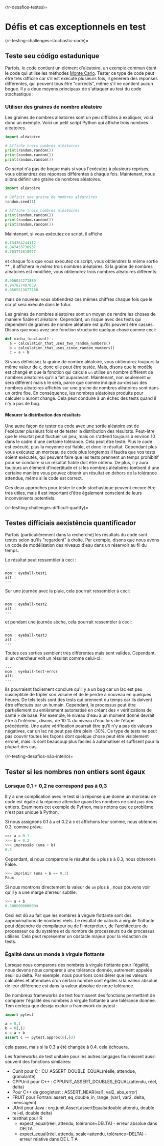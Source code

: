 (rr-desafios-testes)=
# Défis et cas exceptionnels en test

(rr-testing-challenges-stochastic-code)=
## Teste seu código estadunique

Parfois, le code contient un élément d'aléatoire, un exemple commun étant le code qui utilise les méthodes [Monte Carlo](https://en.wikipedia.org/wiki/Monte_Carlo_method). Tester ce type de code peut être très difficile car s'il est exécuté plusieurs fois, il générera des réponses différentes, qui peuvent tous être "corrects", même s'il ne contient aucun bogue. Il y a deux moyens principaux de s'attaquer au test du code stochastique :

### Utiliser des graines de nombre aléatoire

Les graines de nombres aléatoires sont un peu difficiles à expliquer, voici donc un exemple. Voici un petit script Python qui affiche trois nombres aléatoires.

```python
import aléatoire

# Affiche trois nombres aléatoires
print(random.random())
print(random.random())
print(random.random())
```

Ce script n'a pas de bogue mais si vous l'exécutez à plusieurs reprises, vous obtiendrez des réponses différentes à chaque fois. Maintenant, nous allons définir une graine de nombres aléatoires.

```python
import aléatoire

# Définit une graine de nombres aléatoires
random.seed(1)

# Affiche trois nombres aléatoires
print(random.random())
print(random.random())
print(random.random())
```

Maintenant, si vous exécutez ce script, il affiche

```python
0.134364244112
0.847433736937
0.763774618977
```

et chaque fois que vous exécutez ce script, vous obtiendrez la même sortie ** , il affichera le *même* trois nombres aléatoires. Si la graine de nombres aléatoires est modifiée, vous obtiendrez trois nombres aléatoires différents:

```python
0.956034271889
0.947827487059
0.0565513677268
```
mais de nouveau vous obtiendrez ces mêmes chiffres chaque fois que le script sera exécuté dans le futur.

Les graines de nombres aléatoires sont un moyen de rendre les choses de manière fiable et aléatoire. Cependant, un risque avec des tests qui dépendent de graines de nombre aléatoire est qu'ils peuvent être cassés. Disons que vous avez une fonction structurée quelque chose comme ceci:

```python
def minha_function() :
  a = calculation_that_uses_two_random_numbers()
  b = calculation_that_uses_cinco_random_numbers()
  c = a + b
```

Si vous définissez la graine de nombre aléatoire, vous obtiendrez toujours la même valeur de `c`, donc elle peut être testée. Mais, disons que le modèle est changé et que la fonction qui calcule `un` utilise un nombre différent de nombres aléatoires qu'il a fait auparavant. Maintenant, non seulement `un` sera différent mais `b` le sera, parce que comme indiqué au-dessus des nombres aléatoires affichés sur une graine de nombres aléatoires sont dans un ordre fixe. En conséquence, les nombres aléatoires produits pour calculer `b` auront changé. Cela peut conduire à un échec des tests quand il n'y a pas de bug.

#### Mesurer la distribution des résultats

Une autre façon de tester du code avec une sortie aléatoire est de l'exécuter plusieurs fois et de tester la distribution des résultats. Peut-être que le résultat peut fluctuer un peu, mais on s'attend toujours à environ 10 dans le cadre d'une certaine tolérance. Cela peut être testé. Plus le code est exécuté, plus la moyenne est fiable, et donc le résultat. Cependant plus vous exécutez un morceau de code plus longtemps il faudra que vos tests soient exécutés, qui peuvent faire que les tests prennent un temps prohibitif pour se conduire si un résultat fiable doit être obtenu. De plus, il y aura toujours un élément d'incertitude et si les nombres aléatoires tombent d'une certaine manière vous pouvez obtenir un résultat en dehors de la tolérance attendue, même si le code est correct.

Ces deux approches pour tester le code stochastique peuvent encore être très utiles, mais il est important d'être également conscient de leurs inconvénients potentiels.

(rr-testting-challenges-difficult-quatify)=
## Testes difficiais aexistência quantificador

Parfois (particulièrement dans la recherche) les résultats du code sont testés selon qu'ils "regardent" à droite. Par exemple, disons que nous avons un code de modélisation des niveaux d'eau dans un réservoir au fil du temps.

Le résultat peut ressembler à ceci :

```{figure} ../../figures/eyeball-test1.jpg
---
nom : eyeball-test1
alt :
---
```

Sur une journée avec la pluie, cela pourrait ressembler à ceci:

```{figure} ../../figures/eyeball-test2.jpg
---
nom : eyeball-test2
alt :
---
```

et pendant une journée sèche, cela pourrait ressembler à ceci:

```{figure} ../../figures/eyeball-test3.jpg
---
nom : eyeball-test3
alt :
---
```

Toutes ces sorties semblent très différentes mais sont valides. Cependant, si un chercheur voit un résultat comme celui-ci :

```{figure} ../../figures/eyeball-test-error.jpg
---
nom : eyeball-test-error
alt:
---
```

Ils pourraient facilement conclure qu'il y a un bug car un lac est peu susceptible de tripler son volume et de le perdre à nouveau en quelques heures. De tels tests sont des tests qui prennent du temps car ils doivent être effectués par un humain. Cependant, le processus peut être partiellement ou entièrement automatisé en créant des « vérifications de santé » de base. Par exemple, le niveau d'eau à un moment donné devrait être à l'intérieur, disons, de 10 % du niveau d'eau lors de l'étape précédente. Une autre vérification pourrait être qu'il n'y a pas de valeurs négatives, car un lac ne peut pas être plein -30%. Ce type de tests ne peut pas couvrir toutes les façons dont quelque chose peut être visiblement erroné, mais ils sont beaucoup plus faciles à automatiser et suffisent pour la plupart des cas.

(rr-testing-desafios-não-inteiro)=
## Tester si les nombres non entiers sont égaux

### Lorsque 0,1 + 0,2 ne correspond pas à 0,3

Il y a une complication avec le test si la réponse que donne un morceau de code est égale à la réponse attendue quand les nombres ne sont pas des entiers. Examinons cet exemple de Python, mais notons que ce problème n'est pas unique à Python.

Si nous assignons 0.1 à `a` et 0.2 à `b` et affichons leur somme, nous obtenons 0.3, comme prévu.

```python
>>> a = 0.1
>>> b = 0.2
>>> impressão (uma + b)
0.3
```

Cependant, si nous comparons le résultat de `a` plus `b` à 0.3, nous obtenons False.

```python
>>> Imprimir (uma + b == 0.3)
Faux
```

Si nous montrons directement la valeur de `un` plus `b` , nous pouvons voir qu'il y a une marge d'erreur subtile.

```python
>>> a + b
0.3000000000004
```

Ceci est dû au fait que les nombres à virgule flottante sont des approximations de nombres réels. Le résultat de calculs à virgule flottante peut dépendre du compilateur ou de l'interpréteur, de l'architecture du processeur ou du système et du nombre de processeurs ou de processus utilisés. Cela peut représenter un obstacle majeur pour la rédaction de tests.

### Égalité dans un monde à virgule flottante

Lorsque nous comparons des nombres à virgule flottante pour l'égalité, nous devons nous comparer à une tolérance donnée, autrement appelée seuil ou delta. Par exemple, nous pourrions considérer que les valeurs calculées et attendues d'un certain nombre sont égales si la valeur absolue de leur différence est dans la valeur absolue de notre tolérance.

De nombreux frameworks de test fournissent des fonctions permettant de comparer l'égalité des nombres à virgule flottante à une tolérance donnée. Tem certeza que deseja excluir o framework do pytest :

```python
import pytest

a = 0,1
b = 0{,}2
c = a + b
assert c == pytest.approx(0{,}3)
```

cela passe, mais si la 0.3 a été changée à 0.4, cela échouera.

Les frameworks de test unitaire pour les autres langages fournissent aussi souvent des fonctions similaires:

- Cunit pour C : CU_ASSERT_DOUBLE_EQUAL(réelle, attendue, granularité)
- CPPUnit pour C++ : CPPUNIT_ASSERT_DOUBLES_EQUAL(attendu, réel, delta)
- Pour C++ da googletest : ASSERT_NEAR(val1, val2, abs_error)
- FRUIT pour Fortran: assert_eq_double_in_range_(var1, var2, delta, mensagem)
- JUnit pour Java : org.junit.Assert.assertEquals(double attendu, double re├el, double delta)
- testthat pour R:
  - expect_equal(réel, attendu, tolérance=DELTA) - erreur absolue dans DELTA
  - expect_equal(réel, attendu, scale=attendu, tolérance=DELTA) - erreur relative dans DE L T A
